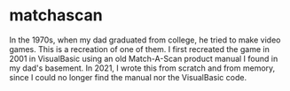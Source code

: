 # matchascan

In the 1970s, when my dad graduated from college, he tried to make video games. This is a recreation of one of them. 
I first recreated the game in 2001 in VisualBasic using an old Match-A-Scan product manual I found in my dad's basement.
In 2021, I wrote this from scratch and from memory, since I could no longer find the manual nor the VisualBasic code.
